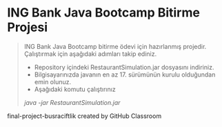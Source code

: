 # ING Bank Java Bootcamp Bitirme Projesi

> ING Bank Java Bootcamp bitirme ödevi için hazırlanmış projedir. Çalıştırmak için aşağıdaki adımları takip ediniz.
> - Repository içindeki RestaurantSimulation.jar dosyasını indiriniz.
> - Bilgisayarınızda javanın en az 17. sürümünün kurulu olduğundan emin olunuz.
> - Aşağıdaki komutu çalıştırınız
> 
>  *java -jar RestaurantSimulation.jar*

   

final-project-busraciftlik created by GitHub Classroom
